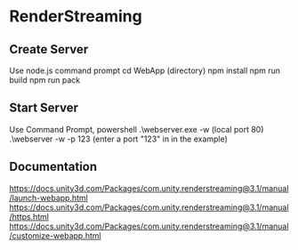 # RenderStreaming
Create Server
--------------------
Use node.js command prompt
cd WebApp (directory)
npm install
npm run build
npm run pack

Start Server
--------------------
Use Command Prompt, powershell
.\webserver.exe -w (local port 80)
.\webserver -w -p 123 (enter a port "123" in in the example)

Documentation
--------------------
https://docs.unity3d.com/Packages/com.unity.renderstreaming@3.1/manual/launch-webapp.html
https://docs.unity3d.com/Packages/com.unity.renderstreaming@3.1/manual/https.html
https://docs.unity3d.com/Packages/com.unity.renderstreaming@3.1/manual/customize-webapp.html
